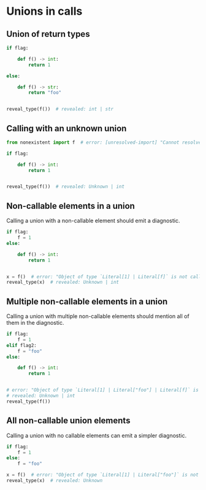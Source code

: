 # Unions in calls

## Union of return types

```py
if flag:

    def f() -> int:
        return 1

else:

    def f() -> str:
        return "foo"


reveal_type(f())  # revealed: int | str
```

## Calling with an unknown union

```py
from nonexistent import f  # error: [unresolved-import] "Cannot resolve import `nonexistent`"

if flag:

    def f() -> int:
        return 1


reveal_type(f())  # revealed: Unknown | int
```

## Non-callable elements in a union

Calling a union with a non-callable element should emit a diagnostic.

```py
if flag:
    f = 1
else:

    def f() -> int:
        return 1


x = f()  # error: "Object of type `Literal[1] | Literal[f]` is not callable (due to union element `Literal[1]`)"
reveal_type(x)  # revealed: Unknown | int
```

## Multiple non-callable elements in a union

Calling a union with multiple non-callable elements should mention all of them in the diagnostic.

```py
if flag:
    f = 1
elif flag2:
    f = "foo"
else:

    def f() -> int:
        return 1


# error: "Object of type `Literal[1] | Literal["foo"] | Literal[f]` is not callable (due to union elements Literal[1], Literal["foo"])"
# revealed: Unknown | int
reveal_type(f())
```

## All non-callable union elements

Calling a union with no callable elements can emit a simpler diagnostic.

```py
if flag:
    f = 1
else:
    f = "foo"

x = f()  # error: "Object of type `Literal[1] | Literal["foo"]` is not callable"
reveal_type(x)  # revealed: Unknown
```
